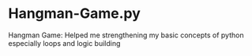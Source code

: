 # Hangman-Game.py
Hangman Game: Helped me strengthening my basic concepts of python especially loops and logic building
